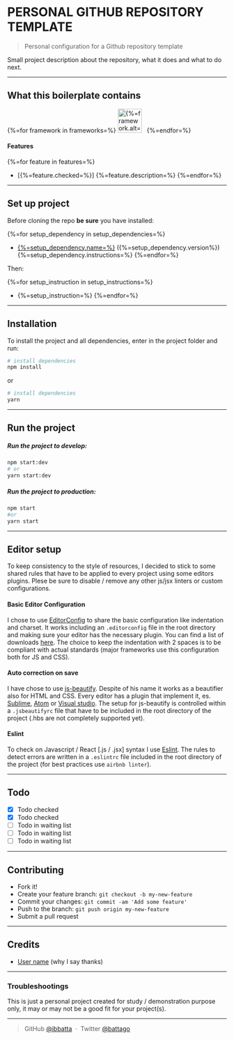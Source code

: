# **PERSONAL GITHUB REPOSITORY TEMPLATE**

> Personal configuration for a Github repository template

Small project description about the repository, what it does and what to do next.

---

## **What this boilerplate contains**

{%=for framework in frameworks=%}
<img src="{%=framework.src=%}" height="55" alt="{%=framework.alt=%}">&nbsp;&nbsp;
{%=endfor=%}
#### **Features**

{%=for feature in features=%}
- [{%=feature.checked=%}] {%=feature.description=%}
{%=endfor=%}

---

## **Set up project**

Before cloning the repo **be sure** you have installed:

{%=for setup_dependency in setup_dependencies=%}
- [{%=setup_dependency.name=%}]({%=setup_dependency.url=%}) ({%=setup_dependency.version%}) {%=setup_dependency.instructions=%}
{%=endfor=%}

Then:

{%=for setup_instruction in setup_instructions=%}
- {%=setup_instruction=%}
{%=endfor=%}
---

## **Installation**

To install the project and all dependencies, enter in the project folder and run:

```bash
# install dependencies
npm install
```

or

```bash
# install dependencies
yarn
```

---

## **Run the project**

##### Run the project to develop:

```bash
npm start:dev
# or
yarn start:dev
```

##### Run the project to production:

```bash
npm start
#or
yarn start
```

---

## **Editor setup**

To keep consistency to the style of resources, I decided to stick to some shared rules that have to be applied to every project using some editors plugins. Plese be sure to disable / remove any other js/jsx linters or custom configurations.

#### Basic Editor Configuration

I chose to use [EditorConfig](http://editorconfig.org/) to share the basic configuration like indentation and charset. It works including an `.editorconfig` file in the root directory and making sure your editor has the necessary plugin. You can find a list of downloads [here](http://editorconfig.org/#download). The choice to keep the indentation with 2 spaces is to be compliant with actual standards (major frameworks use this configuration both for JS and CSS).

#### Auto correction on save

I have chose to use [js-beautify](https://github.com/beautify-web/js-beautify). Despite of his name it works as a beautifier also for HTML and CSS. Every editor has a plugin that implement it, es. [Sublime](https://github.com/victorporof/Sublime-HTMLPrettify), [Atom](https://atom.io/packages/atom-beautify) or [Visual studio](https://www.visualstudio.com/it/?rr=https%3A%2F%2Fwww.google.it%2F). The setup for js-beautify is controlled within a `.jsbeautifyrc` file that have to be included in the root directory of the project (.hbs are not completely supported yet).

#### Eslint

To check on Javascript / React [.js / .jsx] syntax I use [Eslint](http://eslint.org/). The rules to detect errors are written in a `.eslintrc` file included in the root directory of the project (for best practices use `airbnb linter`).

---

## **Todo**

- [x] Todo checked
- [x] Todo checked
- [ ] Todo in waiting list
- [ ] Todo in waiting list
- [ ] Todo in waiting list

---

## **Contributing**

- Fork it!
- Create your feature branch: `git checkout -b my-new-feature`
- Commit your changes: `git commit -am 'Add some feature'`
- Push to the branch: `git push origin my-new-feature`
- Submit a pull request

---

## **Credits**

- [User name]() (why I say thanks)

---

### **Troubleshootings**

This is just a personal project created for study / demonstration purpose only, it may or may not be a good fit for your project(s).

---

> GitHub [@ibbatta](https://github.com/ibbatta) &nbsp;&middot;&nbsp;
> Twitter [@battago](https://twitter.com/battago)
